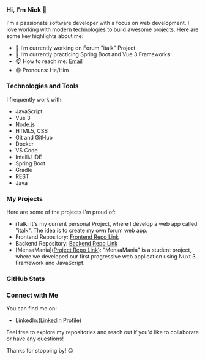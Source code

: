 ### Hi, I'm Nick  👋

I'm a passionate software developer with a focus on web development. I love working with modern technologies to build awesome projects. Here are some key highlights about me:

- 🔭 I’m currently working on Forum "italk" Project
- 🌱 I’m currently practicing Spring Boot and Vue 3 Frameworks 
- 📫 How to reach me: [Email](mailto:nick.mendel@web.de)
- 😄 Pronouns: He/Him

### Technologies and Tools

I frequently work with:

- JavaScript 
- Vue 3
- Node.js
- HTML5, CSS
- Git and GitHub
- Docker
- VS Code
- IntelliJ IDE
- Spring Boot
- Gradle
- REST
- Java

### My Projects

Here are some of the projects I'm proud of:

- iTalk: It's my current personal Project, where I develop a web app called "italk". The idea is to create my own forum web app.
- Frontend Repository: [Frontend Repo Link](https://github.com/NickMendel/italk-frontend)
- Backend Repository: [Backend Repo Link](https://github.com/NickMendel/italk-backend)
- [MensaMania]([Project Repo Link](https://github.com/HTW-MA/mensa-app-sose23-gruppe-05)): "MensaMania" is a student project, where we developed our first progressive web application using Nuxt 3 Framework and JavaScript.  

### GitHub Stats

### Connect with Me

You can find me on:

- LinkedIn:([LinkedIn Profile](https://www.linkedin.com/in/nick-mendel/))

Feel free to explore my repositories and reach out if you'd like to collaborate or have any questions!

Thanks for stopping by! 😊


